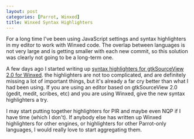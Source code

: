 ```yaml
---
layout: post
categories: [Parrot, Winxed]
title: Winxed Syntax Highlighters
---
```


For a long time I've been using JavaScript settings and syntax highlighters
in my editor to work with Winxed code. The overlap between languages is not
very large and is getting smaller with each new commit, so this solution was
clearly not going to be a long-term one.

A few days ago I started writing up
[syntax highlighters for gtkSourceView 2.0 for Winxed][winxed-highlight].
the highlighters are not too complicated, and are definitely missing a lot of
important things, but it's already a far cry better than what I had been
using. If you are using an editor based on gtkSourceView 2.0 (gedit, medit,
scribes, etc) and you are using Winxed, give the new syntax highlighters a
try.

[winxed-highlight]: https://github.com/Whiteknight/winxed-highlight

I may start putting together highlighters for PIR and maybe even NQP if I have
time (which I don't). If anybody else has written up Winxed highlighters for
other engines, or highlighters for other Parrot-only languages, I would really
love to start aggregating them.
